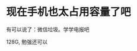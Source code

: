 # 现在手机也太占用容量了吧


有可以说了：微信垃圾。学学电报吧

128G, 勉强还可以<img id="aimg_kIpN6" onclick="zoom(this, this.src, 0, 0, 0)" class="zoom" src="https://cdn.jsdelivr.net/gh/hishis/forum-master/public/images/patch.gif" onmouseover="img_onmouseoverfunc(this)" onload="thumbImg(this)" border="0" alt="" />
